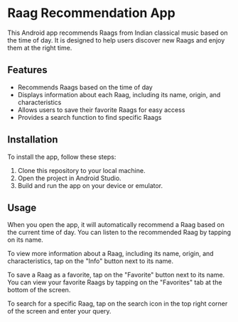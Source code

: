 # Raag Recommendation App

This Android app recommends Raags from Indian classical music based on the time of day. It is designed to help users discover new Raags and enjoy them at the right time.

## Features

- Recommends Raags based on the time of day
- Displays information about each Raag, including its name, origin, and characteristics
- Allows users to save their favorite Raags for easy access
- Provides a search function to find specific Raags

## Installation

To install the app, follow these steps:

1. Clone this repository to your local machine.
2. Open the project in Android Studio.
3. Build and run the app on your device or emulator.

## Usage

When you open the app, it will automatically recommend a Raag based on the current time of day. You can listen to the recommended Raag by tapping on its name.

To view more information about a Raag, including its name, origin, and characteristics, tap on the "Info" button next to its name.

To save a Raag as a favorite, tap on the "Favorite" button next to its name. You can view your favorite Raags by tapping on the "Favorites" tab at the bottom of the screen.

To search for a specific Raag, tap on the search icon in the top right corner of the screen and enter your query.
